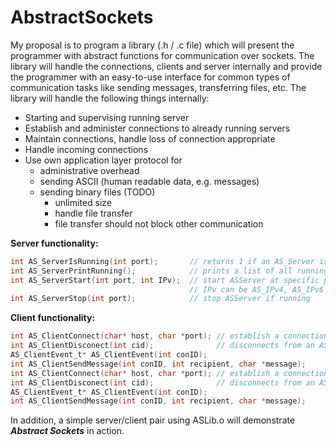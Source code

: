 AbstractSockets
===============

My proposal is to program a library (.h / .c file) which will present the programmer with abstract functions for communication over sockets. The library will handle the connections, clients and server internally and provide the programmer with an easy-to-use interface for common types of communication tasks like sending messages, transferring files, etc.
The library will handle the following things internally:
* Starting and supervising running server
* Establish and administer connections to already running servers
* Maintain connections, handle loss of connection appropriate
* Handle incoming connections
* Use own application layer protocol for
  * administrative overhead
  * sending ASCII (human readable data, e.g. messages)
  * sending binary files (TODO)
    * unlimited size
    * handle file transfer
    * file transfer should not block other communication

__Server functionality:__
```c
int AS_ServerIsRunning(int port);       // returns 1 if an AS_Server is running in this process on this port, otherwise 0
int AS_ServerPrintRunning();            // prints a list of all running AS_Server in this process to stdout
int AS_ServerStart(int port, int IPv);  // start ASServer at specific port
                                        // IPv can be AS_IPv4, AS_IPv6 or AS_IPunspec
int AS_ServerStop(int port);            // stop ASServer if running
```
__Client functionality:__
```c
int AS_ClientConnect(char* host, char *port); // establish a connection to an AS_Server at [host]:port, returns connection id: cid
int AS_ClientDisconect(int cid);              // disconnects from an AS_Server previously connected with AS_ClientConnect
AS_ClientEvent_t* AS_ClientEvent(int conID);
int AS_ClientSendMessage(int conID, int recipient, char *message);
int AS_ClientConnect(char* host, char *port); // establish a connection to an AS_Server at [host]:port, returns connection id: cid
int AS_ClientDisconect(int cid);              // disconnects from an AS_Server previously connected with AS_ClientConnect
AS_ClientEvent_t* AS_ClientEvent(int conID);
int AS_ClientSendMessage(int conID, int recipient, char *message);
```

In addition, a simple server/client pair using ASLib.o will demonstrate __*Abstract Sockets*__ in action.

